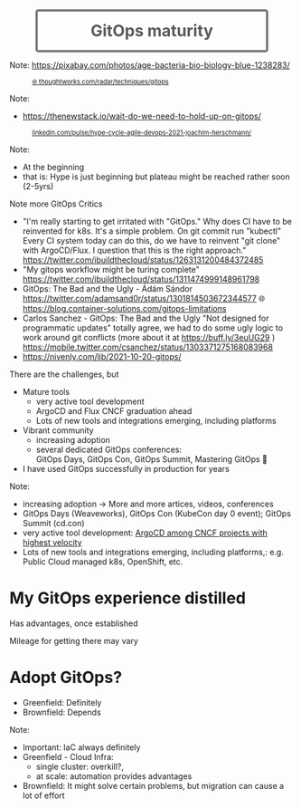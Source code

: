 <!-- .slide: data-background-image="images/age-g64af97fa4_1920.jpg"  -->

<div style="border-radius: 5px; border: 4px solid #777;background-color: rgba(255,255,255,0.5); width: 80%; margin: auto;">
  <br/>
  <h1 style="margin: 0 0 0 0; color: #5b5a5a; text-align: center" >GitOps maturity</h1>
  <br/>
</div>

Note:
https://pixabay.com/photos/age-bacteria-bio-biology-blue-1238283/



<figure>
<img style="border-radius: 5px;" data-src="images/tec-radar-gitops.png"/>
<figcaption style="font-size: 0.8em"><a href="https://www.thoughtworks.com/radar/techniques/gitops">🌐 thoughtworks.com/radar/techniques/gitops</a></figcaption>
</figure>

Note: 
* https://thenewstack.io/wait-do-we-need-to-hold-up-on-gitops/



<figure>
<img style="border-radius: 5px;" data-src="images/hype-cycle.jpg"/>
<figcaption style="font-size: 0.8em"><a href="https://www.linkedin.com/pulse/hype-cycle-agile-devops-2021-joachim-herschmann/"><i class="fab fa-linkedin"></i> linkedin.com/pulse/hype-cycle-agile-devops-2021-joachim-herschmann/</a></figcaption>
</figure>

Note:
* At the beginning 
* that is: Hype is just beginning but plateau might be reached rather soon (2-5yrs) 

Note more GitOps Critics
* "I'm really starting to get irritated with "GitOps." Why does CI have to be reinvented for k8s. It's a simple problem. On git commit run "kubectl" Every CI system today can do this, do we have to reinvent "git clone" with ArgoCD/Flux. I question that this is the right approach."   
  https://twitter.com/ibuildthecloud/status/1263131200484372485
* "My gitops workflow might be turing complete"  
  https://twitter.com/ibuildthecloud/status/1311474999148961798
* GitOps: The Bad and the Ugly - Ádám Sándor
  https://twitter.com/adamsand0r/status/1301814503672344577
  🌐 https://blog.container-solutions.com/gitops-limitations
* Carlos Sanchez - GitOps: The Bad and the Ugly "Not designed for programmatic updates" totally agree, we had to do some ugly logic to work around git conflicts (more about it at https://buff.ly/3euUG29 )
  https://mobile.twitter.com/csanchez/status/1303371275168083968
* https://nivenly.com/lib/2021-10-20-gitops/



There are the challenges, but

* Mature tools
  * very active tool development
  * ArgoCD and Flux CNCF graduation ahead
  * Lots of new tools and integrations emerging, including platforms  
* Vibrant community
  * increasing adoption
  * several dedicated GitOps conferences:   
   GitOps Days, GitOps Con, GitOps Summit, Mastering GitOps 🤩
* I have used GitOps successfully in production for years 

Note:
* increasing adoption -> More and more artices, videos, conferences 
* GitOps Days (Weaveworks), GitOps Con (KubeCon day 0 event); GitOps Summit (cd.con)
* very active tool development: [ArgoCD among CNCF projects with highest velocity](https://mobile.twitter.com/cra/status/1468988578357288962)
* Lots of new tools and integrations emerging, including platforms,: 
  e.g. Public Cloud managed k8s, OpenShift, etc.



# My GitOps experience distilled

<i class="fas fa-plus"></i> Has advantages, once established

<i class="fas fa-minus"></i> Mileage for getting there may vary



# Adopt GitOps?

* Greenfield: Definitely
* Brownfield: Depends

Note:
* Important: IaC always definitely
* Greenfield - Cloud Infra:
  * single cluster: overkill?,
  * at scale: automation provides advantages
* Brownfield: It might solve certain problems, but migration can cause a lot of effort